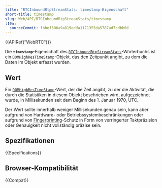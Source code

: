 ```yaml
---
title: "RTCInboundRtpStreamStats: timestamp-Eigenschaft"
short-title: timestamp
slug: Web/API/RTCInboundRtpStreamStats/timestamp
l10n:
  sourceCommit: fbbef300a9a819cdda1171355da5787ad7cdbb6d
---
```


{{APIRef("WebRTC")}}

Die **`timestamp`**-Eigenschaft des [`RTCInboundRtpStreamStats`](/de/docs/Web/API/RTCInboundRtpStreamStats)-Wörterbuchs ist ein [`DOMHighResTimeStamp`](/de/docs/Web/API/DOMHighResTimeStamp)-Objekt, das den Zeitpunkt angibt, zu dem die Daten im Objekt erfasst wurden.

## Wert

Ein [`DOMHighResTimeStamp`](/de/docs/Web/API/DOMHighResTimeStamp)-Wert, der die Zeit angibt, zu der die Aktivität, die durch die Statistiken in diesem Objekt beschrieben wird, aufgezeichnet wurde, in Millisekunden seit dem Beginn des 1. Januar 1970, UTC.

Der Wert sollte innerhalb weniger Millisekunden genau sein, kann aber aufgrund von Hardware- oder Betriebssystembeschränkungen oder aufgrund von [Fingerprinting](/de/docs/Glossary/Fingerprinting)-Schutz in Form von verringerter Taktpräzision oder Genauigkeit nicht vollständig präzise sein.

## Spezifikationen

{{Specifications}}

## Browser-Kompatibilität

{{Compat}}
